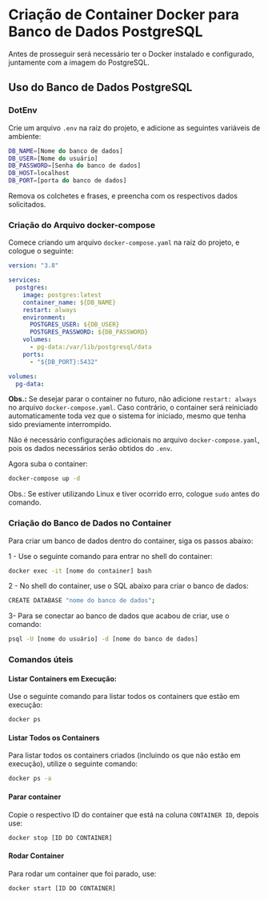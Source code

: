 # Criação de Container Docker para Banco de Dados PostgreSQL

Antes de prosseguir será necessário ter o Docker instalado e configurado, juntamente com a imagem do PostgreSQL.

## Uso do Banco de Dados PostgreSQL

### DotEnv

Crie um arquivo `.env` na raiz do projeto, e adicione as seguintes variáveis de ambiente:

```bash
DB_NAME=[Nome do banco de dados]
DB_USER=[Nome do usuário]
DB_PASSWORD=[Senha do banco de dados]
DB_HOST=localhost
DB_PORT=[porta do banco de dados]
```

Remova os colchetes e frases, e preencha com os respectivos dados solicitados.

### Criação do Arquivo docker-compose

Comece criando um arquivo `docker-compose.yaml` na raiz do projeto, e cologue o seguinte:

```yaml
version: "3.8"

services:
  postgres:
    image: postgres:latest
    container_name: ${DB_NAME}
    restart: always
    environment:
      POSTGRES_USER: ${DB_USER}
      POSTGRES_PASSWORD: ${DB_PASSWORD}
    volumes:
      - pg-data:/var/lib/postgresql/data
    ports:
      - "${DB_PORT}:5432"

volumes:
  pg-data:
```

**Obs.:** Se desejar parar o container no futuro, não adicione `restart: always` no arquivo `docker-compose.yaml`. Caso contrário, o container será reiniciado automaticamente toda vez que o sistema for iniciado, mesmo que tenha sido previamente interrompido.

Não é necessário configurações adicionais no arquivo `docker-compose.yaml`, pois os dados necessários serão obtidos do `.env`.

Agora suba o container:

```bash
docker-compose up -d
```

Obs.: Se estiver utilizando Linux e tiver ocorrido erro, cologue `sudo` antes do comando.

### Criação do Banco de Dados no Container

Para criar um banco de dados dentro do container, siga os passos abaixo:

1 - Use o seguinte comando para entrar no shell do container:

```bash
docker exec -it [nome do container] bash
```

2 - No shell do container, use o SQL abaixo para criar o banco de dados:

```bash
CREATE DATABASE "nome do banco de dados";
```

3- Para se conectar ao banco de dados que acabou de criar, use o comando:

```bash
psql -U [nome do usuário] -d [nome do banco de dados]
```

### Comandos úteis

#### Listar Containers em Execução:

Use o seguinte comando para listar todos os containers que estão em execução:

```bash
docker ps
```

#### Listar Todos os Containers

Para listar todos os containers criados (incluindo os que não estão em execução), utilize o seguinte comando:

```bash
docker ps -a
```

#### Parar container

Copie o respectivo ID do container que está na coluna `CONTAINER ID`, depois use:

```bash
docker stop [ID DO CONTAINER]
```

#### Rodar Container

Para rodar um container que foi parado, use:

```bash
docker start [ID DO CONTAINER]
```
